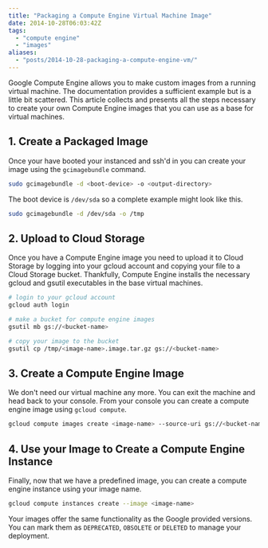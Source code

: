 ```yaml
---
title: "Packaging a Compute Engine Virtual Machine Image"
date: 2014-10-28T06:03:42Z
tags: 
  - "compute engine"
  - "images"
aliases:
  - "posts/2014-10-28-packaging-a-compute-engine-vm/"
---
```


Google Compute Engine allows you to make custom images from a running virtual
machine. The documentation provides a sufficient example but is a little bit
scattered. This article collects and presents all the steps necessary to create
your own Compute Engine images that you can use as a base for virtual machines.

<!--more-->

## 1. Create a Packaged Image

Once your have booted your instanced and ssh'd in you can create your image
using the `gcimagebundle` command.

```bash
sudo gcimagebundle -d <boot-device> -o <output-directory>
```

The boot device is `/dev/sda` so a complete example might look like this.

```bash
sudo gcimagebundle -d /dev/sda -o /tmp
```

## 2. Upload to Cloud Storage

Once you have a Compute Engine image you need to upload it to Cloud Storage by
logging into your gcloud account and copying your file to a Cloud Storage
bucket. Thankfully, Compute Engine installs the necessary gcloud and gsutil
executables in the base virtual machines.

```bash
# login to your gcloud account
gcloud auth login

# make a bucket for compute engine images
gsutil mb gs://<bucket-name>

# copy your image to the bucket
gsutil cp /tmp/<image-name>.image.tar.gz gs://<bucket-name>
```

## 3. Create a Compute Engine Image

We don't need our virtual machine any more. You can exit the machine and head
back to your console. From your console you can create a compute engine image
using `gcloud compute`.

```bash
gcloud compute images create <image-name> --source-uri gs://<bucket-name>/<image-name>.image.tar.gz
```

## 4. Use your Image to Create a Compute Engine Instance

Finally, now that we have a predefined image, you can create a compute engine
instance using your image name.

```bash
gcloud compute instances create --image <image-name>
```

Your images offer the same functionality as the Google provided versions. You
can mark them as `DEPRECATED`, `OBSOLETE` or `DELETED` to manage your
deployment.
